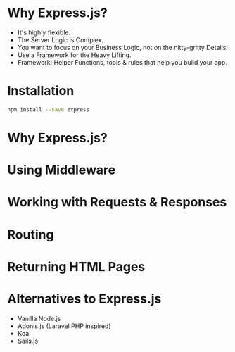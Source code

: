 # Why Express.js?
* It's highly flexible.
* The Server Logic is Complex.
* You want to focus on your Business Logic, not on the nitty-gritty Details!
* Use a Framework for the Heavy Lifting.
* Framework: Helper Functions, tools & rules that help you build your app.
  
# Installation
```bash
npm install --save express
```
# Why Express.js?

# Using Middleware

# Working with Requests & Responses 

# Routing

# Returning HTML Pages

# Alternatives to Express.js
* Vanilla Node.js
* Adonis.js (Laravel PHP inspired)
* Koa
* Sails.js
